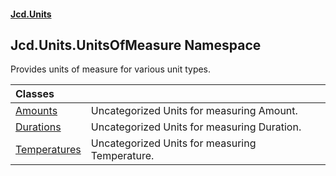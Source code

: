 #### [Jcd.Units](index.md 'index')

## Jcd.Units.UnitsOfMeasure Namespace

Provides units of measure for various unit types.

| Classes | |
| :--- | :--- |
| [Amounts](Jcd.Units.UnitsOfMeasure.Amounts.md 'Jcd.Units.UnitsOfMeasure.Amounts') | Uncategorized Units for measuring Amount. |
| [Durations](Jcd.Units.UnitsOfMeasure.Durations.md 'Jcd.Units.UnitsOfMeasure.Durations') | Uncategorized Units for measuring Duration. |
| [Temperatures](Jcd.Units.UnitsOfMeasure.Temperatures.md 'Jcd.Units.UnitsOfMeasure.Temperatures') | Uncategorized Units for measuring Temperature. |
